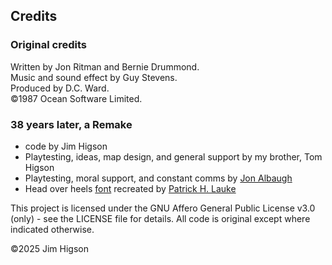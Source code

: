 ## Credits

### Original credits

Written by Jon Ritman and Bernie Drummond.  
Music and sound effect by Guy Stevens.  
Produced by D.C. Ward.  
©1987 Ocean Software Limited.

### 38 years later, a Remake

* code by Jim Higson
* Playtesting, ideas, map design, and general support by my brother, Tom Higson
* Playtesting, moral support, and constant comms by [Jon Albaugh](https://x.com/fextwolf?s=21&t=PEqxJblCn3JB_NH8AOR6Zg)
* Head over heels [font](https://fontstruct.com/fontstructions/show/996776/head_over_heels)
recreated by [Patrick H. Lauke](http://splintered.co.uk/)

This project is licensed under the GNU Affero General Public License v3.0 (only) - see the LICENSE file for details. All code is original except where indicated otherwise.

©2025 Jim Higson